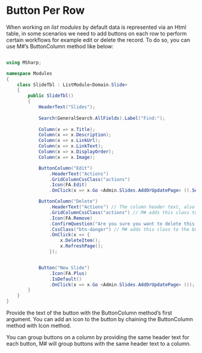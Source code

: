 # Button Per Row

When working on *list modules* by default data is represented via an Html table, in some scenarios we need to add buttons on each row to perform certain workflows for example edit or delete the record. To do so, you can use M#’s ButtonColumn method like below:

```csharp

using MSharp;

namespace Modules
{
    class SlideTbl : ListModule<Domain.Slide>
    {
        public SlideTbl()
        {
            HeaderText("Slides");
            
            Search(GeneralSearch.AllFields).Label("Find:");
            
            Column(x => x.Title);
            Column(x => x.Description);
            Column(x => x.LinkUrl);
            Column(x => x.LinkText);
            Column(x => x.DisplayOrder);
            Column(x => x.Image);

            ButtonColumn("Edit")
                .HeaderText("Actions")
                .GridColumnCssClass("actions")
                .Icon(FA.Edit)
                .OnClick(x => x.Go <Admin.Slides.AddOrUpdatePage> ().Send("item", "item.ID"));

            ButtonColumn("Delete")
                .HeaderText("Actions") // The column header text, also used for grouping buttons
                .GridColumnCssClass("actions") // M# adds this class to all cells on the column
                .Icon(FA.Remove)
                .ConfirmQuestion("Are you sure you want to delete this slide?")
                .CssClass("btn-danger") // M# adds this class to the button itself
                .OnClick(x => {
                    x.DeleteItem();
                    x.RefreshPage();
                });


            Button("New Slide")
                .Icon(FA.Plus)
                .IsDefault()
                .OnClick(x => x.Go <Admin.Slides.AddOrUpdatePage> ());
        }
    }
}


```

Provide the text of the button with the ButtonColumn method’s first argument. You can add an icon to the button by chaining the ButtonColumn method with Icon method.

You can group buttons on a column by providing the same header text for each button, M# will group buttons with the same header text to a column.
